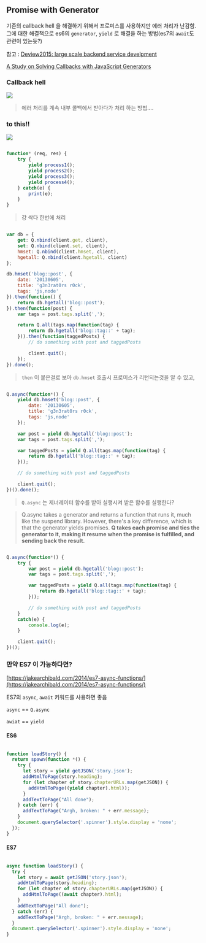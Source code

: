 Promise with Generator
-----------------

기존의 callback hell 을 해결하기 위해서 프로미스를 사용하지만 에러 처리가 난감함. 그에 대한 해결책으로 es6의 `generator`, `yield` 로 해결을 하는 방법(es7의 `await`도 관련이 있는듯?)

참고 : [Deview2015: large scale backend service develpment](http://www.slideshare.net/deview/212-large-scale-backend-service-develpment)

[A Study on Solving Callbacks with JavaScript Generators](http://jlongster.com/A-Study-on-Solving-Callbacks-with-JavaScript-Generators)


### Callback hell
![](http://image.slidesharecdn.com/221largescalebackendservicedevelpment-150915001346-lva1-app6892/95/212-large-scale-backend-service-develpment-16-1024.jpg?cb=1442277886)

> 에러 처리를 계속 내부 콜백에서 받아다가 처리 하는 방법....

### to this!!
![](http://image.slidesharecdn.com/221largescalebackendservicedevelpment-150915001346-lva1-app6892/95/212-large-scale-backend-service-develpment-17-1024.jpg?cb=1442277886)

```javascript

function* (req, res) {
	try {
		yield process1();
		yield process2();
		yield process3();
		yield process4();
	} catch(e) {
		print(e);
	}
}

```

> 걍 싹다 한번에 처리



```javascript

var db = {
    get: Q.nbind(client.get, client),
    set: Q.nbind(client.set, client),
    hmset: Q.nbind(client.hmset, client),
    hgetall: Q.nbind(client.hgetall, client)
};

db.hmset('blog::post', {
    date: '20130605',
    title: 'g3n3rat0rs r0ck',
    tags: 'js,node'
}).then(function() {
    return db.hgetall('blog::post');
}).then(function(post) {
    var tags = post.tags.split(',');

    return Q.all(tags.map(function(tag) {
        return db.hgetall('blog::tag::' + tag);
    })).then(function(taggedPosts) {
        // do something with post and taggedPosts

        client.quit();
    });
}).done();

```

> `then` 이 붙은걸로 보아 `db.hmset` 호출시 프로미스가 리턴되는것을 알 수 있고,


```javascript

Q.async(function*() {
    yield db.hmset('blog::post', {
        date: '20130605',
        title: 'g3n3rat0rs r0ck',
        tags: 'js,node'
    });

    var post = yield db.hgetall('blog::post');
    var tags = post.tags.split(',');

    var taggedPosts = yield Q.all(tags.map(function(tag) {
        return db.hgetall('blog::tag::' + tag);
    }));

    // do something with post and taggedPosts

    client.quit();
})().done();

```

> `Q.async` 는 제너레이터 함수를 받아 실행시켜 받은 함수를 실행한다?

> Q.async takes a generator and returns a function that runs it, much like the suspend library. However, there's a key difference, which is that the generator yields promises. **Q takes each promise and ties the generator to it, making it resume when the promise is fulfilled, and sending back the result.**


```javascript

Q.async(function*() {
    try {
        var post = yield db.hgetall('blog::post');
        var tags = post.tags.split(',');

        var taggedPosts = yield Q.all(tags.map(function(tag) {
            return db.hgetall('blog::tag::' + tag);
        }));

        // do something with post and taggedPosts
    }
    catch(e) {
        console.log(e);
    }

    client.quit();
})();

```


### 만약 ES7 이 가능하다면?

[https://jakearchibald.com/2014/es7-async-functions/](https://jakearchibald.com/2014/es7-async-functions/)

ES7의 `async`, `await` 키워드를 사용하면 좋음

`async` == `Q.async`

`awiat` == `yield`


#### ES6

```javascript

function loadStory() {
  return spawn(function *() {
    try {
      let story = yield getJSON('story.json');
      addHtmlToPage(story.heading);
      for (let chapter of story.chapterURLs.map(getJSON)) {
        addHtmlToPage((yield chapter).html));
      }
      addTextToPage("All done");
    } catch (err) {
      addTextToPage("Argh, broken: " + err.message);
    }
    document.querySelector('.spinner').style.display = 'none';
  });
}

```


#### ES7

```javascript

async function loadStory() {
  try {
    let story = await getJSON('story.json');
    addHtmlToPage(story.heading);
    for (let chapter of story.chapterURLs.map(getJSON)) {
      addHtmlToPage((await chapter).html);
    }
    addTextToPage("All done");
  } catch (err) {
    addTextToPage("Argh, broken: " + err.message);
  }
  document.querySelector('.spinner').style.display = 'none';
}

```

